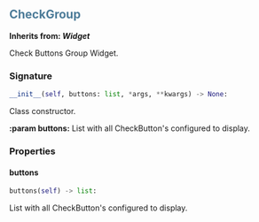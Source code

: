 

## <h2 style="color: #4d7c99;">CheckGroup</h2>


**Inherits from: _Widget_**

Check Buttons Group Widget.


### Signature

```python
__init__(self, buttons: list, *args, **kwargs) -> None:
```

Class constructor.

  
**:param buttons:** List with all CheckButton's configured to display.
  


### Properties


#### buttons

```python
buttons(self) -> list:
```

List with all CheckButton's configured to display.
